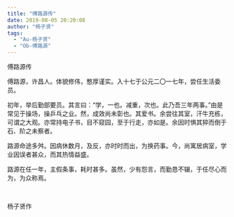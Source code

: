 ```yaml
---
title: "傅路源传"
date: 2019-08-05 20:20:08
author: "杨子贤"
tags: 
  - "Au-杨子贤"
  - "Ob-傅路源"
---
```


<p>傅路源传</p>
<p>傅路源，许昌人。体貌修伟，憨厚谨实。入十七于公元二〇一七年，尝任生活委员。</p>
<p>初年，举后勤部要员。其言曰：&ldquo;学，一也。减重，次也。此乃吾三年两事。&rdquo;由是常见于操场，操乒乓之业。然，成效尚未彰也。其爱书。余尝往其室，汗牛充栋，可谓之大观。亦常持电子书，目不窥园，至于行走，亦如是。余因时惧其猝而倒于石、阶之未察者。</p>
<p>路源命途多舛。因病休数月，及反，亦时时而出，为换药事。今，尚寓居病室，学业因误者甚众，而其热情益盛。</p>
<p>路源在任一年，主假条事，耗时甚多。虽然，少有怨言，而勤恳不辍，于任尽心而为，为众称焉。</p>
<p>&nbsp;</p>
<p>杨子贤作</p>
